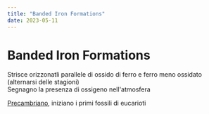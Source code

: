 ```yaml
---
title: "Banded Iron Formations"
date: 2023-05-11
---
```

# Banded Iron Formations

Strisce orizzonatli parallele di ossido di ferro e ferro meno ossidato (alternarsi delle stagioni)\
Segnagno la presenza di ossigeno nell'atmosfera

[Precambriano](/notes/ere_geologiche), iniziano i primi fossili di eucarioti
